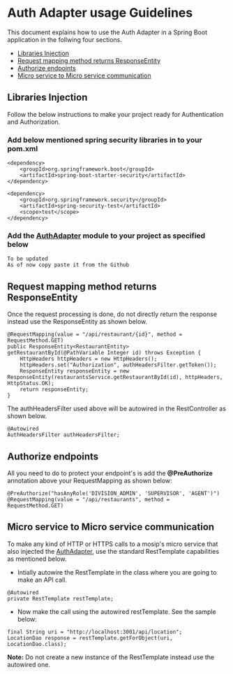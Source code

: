 # Auth Adapter usage Guidelines

This document explains how to use the Auth Adapter in a Spring Boot application in the follwing four sections.

* [Libraries Injection](#Libraries-Injection)
* [Request mapping method returns ResponseEntity](#Request-mapping-method-returns-ResponseEntity)
* [Authorize endpoints](#Authorize-endpoints)
* [Micro service to Micro service communication](#Micro-service-to-Micro-service-communication)

## Libraries Injection
Follow the below instructions to make your project ready for Authentication and Authorization.

### Add below mentioned spring security libraries in to your pom.xml
```
<dependency>
    <groupId>org.springframework.boot</groupId>
    <artifactId>spring-boot-starter-security</artifactId>
</dependency>

<dependency>
    <groupId>org.springframework.security</groupId>
    <artifactId>spring-security-test</artifactId>
    <scope>test</scope>
</dependency>
```

### Add the [AuthAdapter](https://github.com/mosip/mosip/wiki/Auth-Adapter) module to your project as specified below
```
To be updated
As of now copy paste it from the Github
```

## Request mapping method returns ResponseEntity
Once the request processing is done, do not directly return the response instead use the ResponseEntity as shown below.
```
@RequestMapping(value = "/api/restaurant/{id}", method = RequestMethod.GET)
public ResponseEntity<RestaurantEntity> getRestaurantById(@PathVariable Integer id) throws Exception {
    HttpHeaders httpHeaders = new HttpHeaders();
    httpHeaders.set("Authorization", authHeadersFilter.getToken());
    ResponseEntity responseEntity = new ResponseEntity(restaurantsService.getRestaurantById(id), httpHeaders, HttpStatus.OK);
    return responseEntity;
}
```

The authHeadersFilter used above will be autowired in the RestController as shown below.
```
@Autowired
AuthHeadersFilter authHeadersFilter;
```

## Authorize endpoints
All you need to do to protect your endpoint's is add the **@PreAuthorize** annotation above your RequestMapping as shown below:
```
@PreAuthorize("hasAnyRole('DIVISION_ADMIN', 'SUPERVISOR', 'AGENT')")
@RequestMapping(value = "/api/restaurants", method = RequestMethod.GET)
```

## Micro service to Micro service communication
To make any kind of HTTP or HTTPS calls to a mosip's micro service that also injected the [AuthAdapter](https://github.com/mosip/mosip/wiki/Auth-Adapter), use the standard RestTemplate capabilities as mentioned below.

* Intially autowire the RestTemplate in the class where you are going to make an API call.
```
@Autowired
private RestTemplate restTemplate;
```
* Now make the call using the autowired restTemplate. See the sample below:
```
final String uri = "http://localhost:3001/api/location";
LocationDao response = restTemplate.getForObject(uri, LocationDao.class);
```

**Note:** Do not create a new instance of the RestTemplate instead use the autowired one.